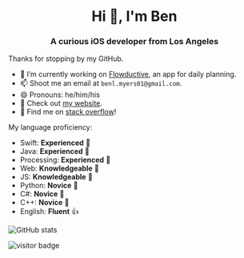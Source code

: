 <h1 align="center">Hi 👋, I'm Ben</h1>
<h3 align="center">A curious iOS developer from Los Angeles</h3>

Thanks for stopping by my GitHub.

- 🔭 I’m currently working on [Flowductive](https://www.flowductive.com), an app for daily planning.
- 📫 Shoot me an email at `benl.myers01@gmail.com`.
- 😄 Pronouns: he/him/his
- 🔗 Check out [my website](https://benlmyers.com).
- 🔎 Find me on [stack overflow](https://stackoverflow.com/users/12101201/ben-myers)!

My language proficiency:

- Swift: **Experienced** 💪
- Java: **Experienced** 💪
- Processing: **Experienced** 💪
- Web: **Knowledgeable** 🤔
- JS: **Knowledgeable** 🤔
- Python: **Novice** 👶
- C#: **Novice** 👶
- C++: **Novice** 👶
- English: **Fluent** 👍

![GitHub stats](https://github-readme-stats.vercel.app/api?username=benlmyers&count_private=true&show_icons=true&theme=dark)

<p align="left">
  <img src="https://visitor-badge.glitch.me/badge?page_id=benlmyers.benlmyers" alt="visitor badge"/>
</p>
